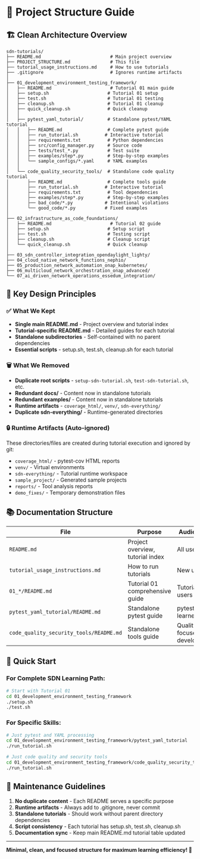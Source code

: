# 📁 Project Structure Guide

## 🏗️ Clean Architecture Overview

```
sdn-tutorials/
├── README.md                          # Main project overview
├── PROJECT_STRUCTURE.md               # This file
├── tutorial_usage_instructions.md     # How to use tutorials
├── .gitignore                         # Ignores runtime artifacts
│
├── 01_development_environment_testing_framework/
│   ├── README.md                      # Tutorial 01 main guide
│   ├── setup.sh                      # Tutorial 01 setup
│   ├── test.sh                       # Tutorial 01 testing
│   ├── cleanup.sh                    # Tutorial 01 cleanup
│   ├── quick_cleanup.sh              # Quick cleanup
│   │
│   ├── pytest_yaml_tutorial/         # Standalone pytest/YAML tutorial
│   │   ├── README.md                 # Complete pytest guide
│   │   ├── run_tutorial.sh          # Interactive tutorial
│   │   ├── requirements.txt          # Python dependencies
│   │   ├── src/config_manager.py     # Source code
│   │   ├── tests/test_*.py           # Test suite
│   │   ├── examples/step*.py         # Step-by-step examples
│   │   └── sample_configs/*.yaml     # YAML examples
│   │
│   └── code_quality_security_tools/  # Standalone code quality tutorial
│       ├── README.md                 # Complete tools guide
│       ├── run_tutorial.sh          # Interactive tutorial
│       ├── requirements.txt          # Tool dependencies
│       ├── examples/step*.py         # Step-by-step examples
│       ├── bad_code/*.py            # Intentional violations
│       └── good_code/*.py           # Fixed examples
│
├── 02_infrastructure_as_code_foundations/
│   ├── README.md                      # Tutorial 02 guide
│   ├── setup.sh                      # Setup script
│   ├── test.sh                       # Testing script
│   ├── cleanup.sh                    # Cleanup script
│   └── quick_cleanup.sh              # Quick cleanup
│
├── 03_sdn_controller_integration_opendaylight_lighty/
├── 04_cloud_native_network_functions_nephio/
├── 05_production_network_automation_onap_kubernetes/
├── 06_multicloud_network_orchestration_onap_advanced/
└── 07_ai_driven_network_operations_essedum_integration/
```

## 🎯 Key Design Principles

### ✅ **What We Kept**
- **Single main README.md** - Project overview and tutorial index
- **Tutorial-specific README.md** - Detailed guides for each tutorial
- **Standalone subdirectories** - Self-contained with no parent dependencies
- **Essential scripts** - setup.sh, test.sh, cleanup.sh for each tutorial

### 🗑️ **What We Removed**
- **Duplicate root scripts** - `setup-sdn-tutorial.sh`, `test-sdn-tutorial.sh`, etc.
- **Redundant docs/** - Content now in standalone tutorials
- **Redundant examples/** - Content now in standalone tutorials  
- **Runtime artifacts** - `coverage_html/`, `venv/`, `sdn-everything/`
- **Duplicate sdn-everything/** - Runtime-generated directories

### 🔒 **Runtime Artifacts (Auto-ignored)**
These directories/files are created during tutorial execution and ignored by git:
- `coverage_html/` - pytest-cov HTML reports
- `venv/` - Virtual environments
- `sdn-everything/` - Tutorial runtime workspace
- `sample_project/` - Generated sample projects
- `reports/` - Tool analysis reports
- `demo_fixes/` - Temporary demonstration files

## 📚 **Documentation Structure**

| File | Purpose | Audience |
|------|---------|----------|
| `README.md` | Project overview, tutorial index | All users |
| `tutorial_usage_instructions.md` | How to run tutorials | New users |
| `01_*/README.md` | Tutorial 01 comprehensive guide | Tutorial users |
| `pytest_yaml_tutorial/README.md` | Standalone pytest guide | pytest learners |
| `code_quality_security_tools/README.md` | Standalone tools guide | Quality-focused developers |

## 🚀 **Quick Start**

### For Complete SDN Learning Path:
```bash
# Start with Tutorial 01
cd 01_development_environment_testing_framework
./setup.sh
./test.sh
```

### For Specific Skills:
```bash
# Just pytest and YAML processing
cd 01_development_environment_testing_framework/pytest_yaml_tutorial
./run_tutorial.sh

# Just code quality and security tools
cd 01_development_environment_testing_framework/code_quality_security_tools  
./run_tutorial.sh
```

## 🔧 **Maintenance Guidelines**

1. **No duplicate content** - Each README serves a specific purpose
2. **Runtime artifacts** - Always add to .gitignore, never commit
3. **Standalone tutorials** - Should work without parent directory dependencies
4. **Script consistency** - Each tutorial has setup.sh, test.sh, cleanup.sh
5. **Documentation sync** - Keep main README.md tutorial table updated

---

**Minimal, clean, and focused structure for maximum learning efficiency! 🎯**